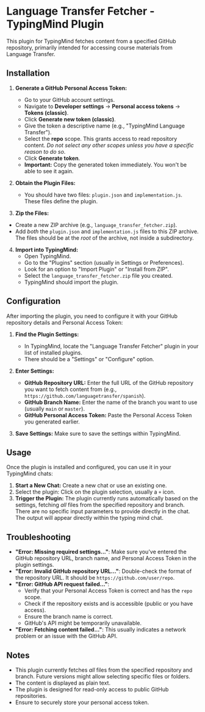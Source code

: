 # Language Transfer Fetcher - TypingMind Plugin

This plugin for TypingMind fetches content from a specified GitHub repository, primarily intended for accessing course materials from Language Transfer.

## Installation

1.  **Generate a GitHub Personal Access Token:**

    - Go to your GitHub account settings.
    - Navigate to **Developer settings** -> **Personal access tokens** -> **Tokens (classic)**.
    - Click **Generate new token (classic)**.
    - Give the token a descriptive name (e.g., "TypingMind Language Transfer").
    - Select the **repo** scope. This grants access to read repository content. _Do not select any other scopes unless you have a specific reason to do so_.
    - Click **Generate token**.
    - **Important:** Copy the generated token immediately. You won't be able to see it again.

2.  **Obtain the Plugin Files:**

    - You should have two files: `plugin.json` and `implementation.js`. These files define the plugin.

3.  **Zip the Files:**

- Create a new ZIP archive (e.g., `language_transfer_fetcher.zip`).
- Add _both_ the `plugin.json` and `implementation.js` files to this ZIP archive. The files should be at the _root_ of the archive, not inside a subdirectory.

4.  **Import into TypingMind:**
    - Open TypingMind.
    - Go to the "Plugins" section (usually in Settings or Preferences).
    - Look for an option to "Import Plugin" or "Install from ZIP".
    - Select the `language_transfer_fetcher.zip` file you created.
    - TypingMind should import the plugin.

## Configuration

After importing the plugin, you need to configure it with your GitHub repository details and Personal Access Token:

1.  **Find the Plugin Settings:**

    - In TypingMind, locate the "Language Transfer Fetcher" plugin in your list of installed plugins.
    - There should be a "Settings" or "Configure" option.

2.  **Enter Settings:**

    - **GitHub Repository URL:** Enter the full URL of the GitHub repository you want to fetch content from (e.g., `https://github.com/languagetransfer/spanish`).
    - **GitHub Branch Name:** Enter the name of the branch you want to use (usually `main` or `master`).
    - **GitHub Personal Access Token:** Paste the Personal Access Token you generated earlier.

3.  **Save Settings:** Make sure to save the settings within TypingMind.

## Usage

Once the plugin is installed and configured, you can use it in your TypingMind chats:

1.  **Start a New Chat:** Create a new chat or use an existing one.
2.  Select the plugin: Click on the plugin selection, usually a `+` icon.
3.  **Trigger the Plugin:** The plugin currently runs automatically based on the settings, fetching _all_ files from the specified repository and branch. There are no specific input parameters to provide directly in the chat. The output will appear directly within the typing mind chat.

## Troubleshooting

- **"Error: Missing required settings..."**: Make sure you've entered the GitHub repository URL, branch name, and Personal Access Token in the plugin settings.
- **"Error: Invalid GitHub repository URL..."**: Double-check the format of the repository URL. It should be `https://github.com/user/repo`.
- **"Error: GitHub API request failed..."**:
  - Verify that your Personal Access Token is correct and has the `repo` scope.
  - Check if the repository exists and is accessible (public or you have access).
  - Ensure the branch name is correct.
  - GitHub's API might be temporarily unavailable.
- **"Error: Fetching content failed..."**: This usually indicates a network problem or an issue with the GitHub API.

## Notes

- This plugin currently fetches _all_ files from the specified repository and branch. Future versions might allow selecting specific files or folders.
- The content is displayed as plain text.
- The plugin is designed for read-only access to public GitHub repositories.
- Ensure to securely store your personal access token.
